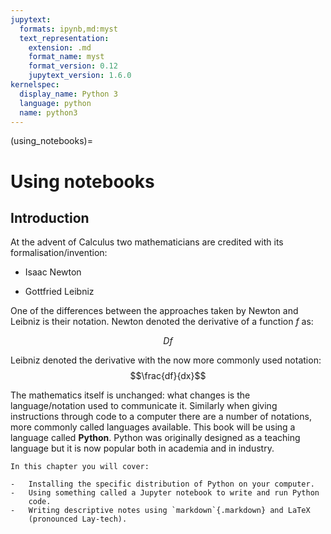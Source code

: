 ```yaml
---
jupytext:
  formats: ipynb,md:myst
  text_representation:
    extension: .md
    format_name: myst
    format_version: 0.12
    jupytext_version: 1.6.0
kernelspec:
  display_name: Python 3
  language: python
  name: python3
---
```


(using_notebooks)=

# Using notebooks

## Introduction

At the advent of Calculus two mathematicians are credited with its
formalisation/invention:

- Isaac Newton

- Gottfried Leibniz

One of the differences between the approaches taken by Newton and
Leibniz is their notation. Newton denoted the derivative of a function
$f$ as:

$$Df$$

Leibniz denoted the derivative with the now more commonly used notation:
$$\frac{df}{dx}$$

The mathematics itself is unchanged: what changes is the
language/notation used to communicate it. Similarly when giving
instructions through code to a computer there are a number of notations,
more commonly called languages available. This book will be using a
language called **Python**. Python was originally designed as a teaching
language but it is now popular both in academia and in industry.

```{important}
In this chapter you will cover:

-   Installing the specific distribution of Python on your computer.
-   Using something called a Jupyter notebook to write and run Python
    code.
-   Writing descriptive notes using `markdown`{.markdown} and LaTeX
    (pronounced Lay-tech).
```
